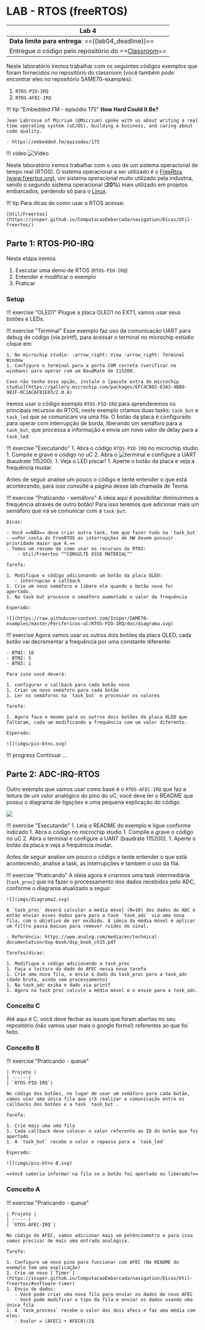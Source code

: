 # LAB - RTOS (freeRTOS)

| Lab 4                                                                              |
|------------------------------------------------------------------------------------|
| **Data limite para entrega**: =={{lab04_deadline}}==                               |
| Entregue o código pelo repositório do ==[Classroom]({{lab04_classroom}})== |

Neste laboratório iremos trabalhar com os seguintes códigos exemplos que foram fornecidos no repositório do classroom (você também pode encontrar eles no repositório SAME70-examples):

1. `RTOS-PIO-IRQ`
2. `RTOS-AFEC-IRQ`

!!! tip "Embedded FM - episódio 175"
    **How Hard Could It Be?**
    
    Jean Labrosse of Micrium (@Micrium) spoke with us about writing a real time operating system (uC/OS), building a business, and caring about code quality.
    
    - https://embedded.fm/episodes/175

!!! video
    ![Video](https://www.youtube.com/embed/F321087yYy4)

Neste laboratório iremos trabalhar com o uso de um sistema operacional de tempo real (RTOS). O sistema operacional a ser utilizado é o [FreeRtos (www.freertos.org)](http://freertos.org), um sistema operacional muito utilizado pela industria, sendo o segundo sistema operacional (**20%**) mais utilizado em projetos embarcados, perdendo só para o [Linux](https://m.eet.com/media/1246048/2017-embedded-market-study.pdf).

!!! tip
    Para dicas de como usar o RTOS acesse:

    [Util/Freertos](https://insper.github.io/ComputacaoEmbarcada/navigation/Dicas/Util-freertos/)

## Parte 1: RTOS-PIO-IRQ

Nesta etapa iremos

1. Executar uma demo de RTOS (`RTOS-PIO-IRQ`)
1. Entender e modificar o exemplo
1. Praticar

### Setup

!!! exercise "OLED1"
    Plugue a placa OLED1 no EXT1, vamos usar seus botões e LEDs.

!!! exercise "Terminal" 
    Esse exemplo faz uso da comunicação UART para debug de código (via printf), para acessar o terminal no microchip estúdio clique em:

    1. No microchip studio: :arrow_right: View :arrow_right: Terminal Window
    1. Configure o terminal para a porta COM correta (verificar no windows) para operar com um BaudRate de 115200.

    Caso não tenha essa opção, instale o [pacote extra do microchip studio](https://gallery.microchip.com/packages/EFC4C002-63A3-4BB9-981F-0C1ACAF81E03/2.8.4)

Iremos usar o código exemplo `RTOS-PIO-IRQ` para aprenderemos os principais recursos do RTOS, neste exemplo criamos duas tasks: `task_but` e `task_led` que se comunicam via uma fila. O botão da placa é configurado para operar com interrupção de borda, liberando um semáforo para a `task_but`, que processa a informação e envia um novo valor de delay para a `task_led`:


!!! exercise "Executando"
    1. Abra o código `RTOS-PIO-IRQ` no microchip studio
    1. Compile e grave o código no uC
    2. Abra o ![terminal](https://insper.github.io/ComputacaoEmbarcada/navigation/Util/Util-Erros/#instalando-terminal-window-no-atmel-studio) e configure a UART (baudrate 115200).
    1. Veja o LED piscar! 
    1. Aperte o botão da placa e veja a frequência mudar.

Antes de seguir analise um pouco o código e tente entender o que está acontecendo, para isso consulte a página desse lab chamada de Teoria.

!!! exercise "Praticando - semáforo"
    A ideia aqui é possibilitar diminuirmos a frequência através de outro botão! Para 
    isso teremos que adicionar mais um semáforo que irá se comunicar com a `task_but`.
 
    Dicas:
    
    - Você ==NÃO== deve criar outra task, tem que fazer tudo na `task_but`
    - ==Por conta do FreeRTOS as interrupções de HW devem possuir prioridade maior que 4.==
    - Temos um resumo de como usar os recursos do RTOS:
        - Util/Freertos ^^CONSULTE ESSE MATERIAL^^

    Tarefa:
    
    1. Modifique o código adicionando um botão da placa OLED:
       - interrupcao e callback
    1. Crie um novo semáforo e libere ele quando o botão novo for apertado.
    1. Na task but processe o semáforo aumentado o valor da frequência
    
    Esperado:
    
    ![](https://raw.githubusercontent.com/Insper/SAME70-examples/master/Perifericos-uC/RTOS-PIO-IRQ/doc/diagrama.svg)

!!! exercise
    Agora vamos usar os outros dois botões da placa OLED, cada botão vai decrementar a frequência por uma constante diferente:
    
    - BTN1: 10
    - BTN2: 5
    - BTN3: 1
      
    Para isso você deverá:
    
    1. configurar o callback para cada botão novo
    1. Criar um novo semáforo para cada botão
    1. Ler os semáforos na `task_but` e processar os valores
    
    Tarefa:
    
    1. Agora faca o mesmo para os outros dois botões da placa OLED que faltaram, cada um modificando a frequência com um valor diferente.

    Esperado:
    
    ![](imgs/pio-btns.svg)

!!! progress 
    Continuar ...

## Parte 2: ADC-IRQ-RTOS

Outro exemplo que vamos usar como base é o `RTOS-AFEC-IRQ` que faz a leitura de um valor analógico do pino do uC, você deve ler o README que possui o diagrama de ligações e uma pequena explicação do código. 

![](https://raw.githubusercontent.com/Insper/SAME70-examples/master/Perifericos-uC/RTOS-IRQ-ADC/diagrama.svg)

!!! exercise "Executando"
    1. Leia o README do exemplo e ligue conforme indicado
    1. Abra o código no microchip studio
    1. Compile e grave o código no uC
    2. Abra o terminal e configure a UART (baudrate 115200).
    1. Aperte o botão da placa e veja a frequência mudar.

Antes de seguir analise um pouco o código e tente entender o que está acontecendo, analise a task, as interrupções e também o uso da fila.

!!! exercise "Praticando"
    A ideia agora é criarmos uma task intermediária (`task_proc`) que irá fazer o processamento dos dados 
    recebidos pelo ADC, conforme o diagrama atualizado a seguir:
    
    ![](imgs/diagrama2.svg)
    
    A `task_proc` deverá calcular a média móvel (N=10) dos dados do ADC e então enviar esses dados para para a task `task_adc` via uma nova fila, com o objetivo de ser exibido. A ideia da média móvel é aplicar um filtro passa baixas para remover ruídos do sinal.
    
    - Referência: https://www.analog.com/media/en/technical-documentation/dsp-book/dsp_book_ch15.pdf
    
    Tarefas/dicas:
    
    1. Modifique o código adicionando a task_proc
    1. Faça a leitura do dado do AFEC nessa nova tarefa 
    1. Crie uma nova fila, e envie o dado da task_proc para a task_adc (dado bruto, ainda sem processamento)
    1. Na task_adc exiba o dado via printf
    1. Agora na task proc calcule a média móvel e o envie para a task_adc.

### Conceito C

Até aqui é C, você deve fechar as issues que foram abertas no seu repositório (não vamos usar mais o google forms!) referentes ao que foi feito.

### Conceito B

!!! exercise "Praticando - queue"

    | Projeto |
    | ------| 
    | `RTOS-PIO-IRQ`|       
    
    No código dos botões, no lugar de usar um semáforo para cada botão, vamos usar uma única fila que irá realizar a comunicação entre os callbacks dos botões e a task `task_but`. 
    
    Tarefa:
    
    1. Crie mais uma uma fila
    1. Cada callback deve colocar o valor referente ao ID do botão que foi apertado
    1. A `task_but` recebe o valor e repassa para a `task_led`

    Esperado:
    
    ![](imgs/pio-btns-B.svg)

    ==Você saberia informar na fila se o botão foi apertado ou liberado?==
    
    
### Conceito A

!!! exercise "Praticando - queue"

    | Projeto |
    | ------| 
    | `RTOS-AFEC-IRQ`|       
    
    No código do AFEC, vamos adicionar mais um potênciometro e para isso vamos precisar de mais uma entrada analógica. 
    
    Tarefa:
    
    1. Configure um novo pino para funcionar com AFEC (No README do exemplo tem uma explicação)
    1. Crie um novo [`Timer`](https://insper.github.io/ComputacaoEmbarcada/navigation/Dicas/Util-freertos/#software-timer)
    1. Envio de dados: 
       - Você pode criar uma nova fila para enviar os dados do novo AFEC
       - Você pode modificar o tipo da fila e enviar os dados usando uma única fila
    1. A `task_process` recebe o valor dos dois afecs e faz uma média com eles:
       - $valor = (AFEC1 + AFEC0)/2$
